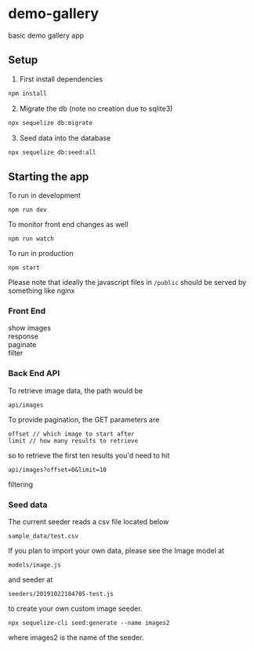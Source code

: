 # demo-gallery
basic demo gallery app

## Setup

1. First install dependencies 
```bash
npm install
```
2. Migrate the db (note no creation due to sqlite3)
```bash
npx sequelize db:migrate
```
3. Seed data into the database
```bash
npx sequelize db:seed:all
```

## Starting the app

To run in development
```
npm run dev
```

To monitor front end changes as well
```
npm run watch
```

To run in production
```
npm start
```

Please note that ideally the javascript files in `/public` should be served by something like nginx

### Front End

show images  
response  
paginate  
filter  

### Back End API

To retrieve image data, the path would be 
```
api/images
```
To provide pagination, the GET parameters are 
```
offset // which image to start after
limit // how many results to retrieve
```
so to retrieve the first ten results you'd need to hit
```
api/images?offset=0&limit=10
```

filtering


### Seed data
The current seeder reads a csv file located below
```
sample_data/test.csv
```

If you plan to import your own data, please see the Image model at 
```
models/image.js
```
and seeder at 
```
seeders/20191022184705-test.js
```
to create your own custom image seeder.
```
npx sequelize-cli seed:generate --name images2
```
where images2 is the name of the seeder.